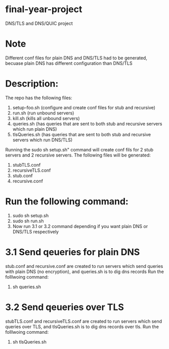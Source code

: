# final-year-project
DNS/TLS and DNS/QUIC project

# Note
Different conf files for plain DNS and DNS/TLS had to be generated, becuase plain DNS has different configuration than DNS/TLS 

# Description: 
The repo has the following files:  
1. setup-foo.sh  (configure and create conf files for stub and recursive)
2. run.sh        (run unbound servers)
3. kill.sh       (kills all unbound servers)
4. queries.sh    (has queries that are sent to both stub and recursive servers which run plain DNS)
5. tlsQueries.sh (has queries that are sent to both stub and recursive servers which run DNS/TLS)



Running the sudo sh setup.sh" command will create conf fils for 2 stub servers and 2 recursive servers. The following files will be generated: 
1. stubTLS.conf
2. recursiveTLS.conf
3. stub.conf
4. recursive.conf


# Run the following command: 
1. sudo sh setup.sh 
2. sudo sh run.sh
3. Now run 3.1 or 3.2 command depending if you want plain DNS or DNS/TLS respectively

# 3.1 Send qeueries for plain DNS
stub.conf and recursive.conf are created to run servers which send queries with plain DNS (no encryption), and queries.sh is to dig dns records
Run the folllwoing command:

1. sh queries.sh 

# 3.2 Send qeueries over TLS 
stubTLS.conf and recursiveTLS.conf are created to run servers which send queries over TLS, and tlsQueries.sh is to dig dns records over tls. Run the folllwoing command: 

1. sh tlsQueries.sh




